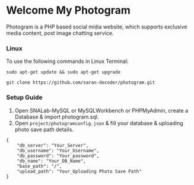 # Welcome My Photogram

Photogram is a PHP based social midia website, which supports exclusive media content, post image chatting service.


### Linux

To use the following commands in Linux Terminal:
```shell script
sudo apt-get update && sudo apt-get upgrade
```
```shell script
git clone https://github.com/saran-decoder/photogram.git
```

### Setup Guide

1. Open SNALab-MySQL or MySQLWorkbench or PHPMyAdmin, create a Database & import photogram.sql.
2. Open `project/photogramconfig.json` & fill your database & uploading photo save path details.
```
{
	"db_server": "Your_Server",
	"db_username": "Your_Username",
	"db_password": "Your_password",
	"db_name": "Your_DB_Name",
	"base_path": "/",
	"upload_path": "Your_Uploading Photo Save Path"
}
```
